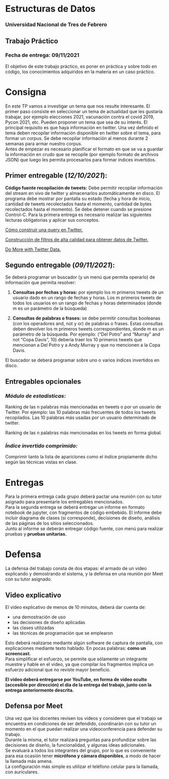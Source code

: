 # **Estructuras de Datos**

### Universidad Nacional de Tres de Febrero

## **Trabajo Práctico**

### Fecha de entrega: **09/11/2021**

El objetivo de este trabajo práctico, es poner en práctica y sobre todo en código, los
conocimientos adquiridos en la materia en un caso práctico.

# Consigna
En este TP vamos a investigar un tema que nos resulte interesante. El primer paso
consiste en seleccionar un tema de actualidad que les gustaría trabajar, por ejemplo
elecciones 2021, vacunación contra el covid 2019, Pycon 2021, etc. Pueden proponer
un tema que sea de su interés. El principal requisito es que haya información en
twitter. Una vez definido el tema deben recopilar información disponible en twitter
sobre el tema, para formar un corpus. Se debe recopilar información al menos durante 2
semanas para armar nuestro corpus. \
Antes de empezar es necesario planificar el formato en que se va a guardar la
información en crudo que se recopile (por ejemplo formato de archivos JSON) que luego
les permita procesarlos para formar índices invertidos.

## Primer entregable (***12/10/2021***):
**Código fuente recopilación de tweets:** Debe permitir recopilar información del
stream en vivo de twitter y almacenarlos automáticamente en disco. El programa
debe mostrar por pantalla su estado (fecha y hora de inicio, cantidad de tweets
recolectados hasta el momento, cantidad de bytes recolectados hasta el momento).
Se debe detener cuando se presione Control-C.
Para la primera entrega es necesario realizar las siguientes lecturas obligatorias y
aplicar sus conceptos.

[Cómo construir una query en Twitter.](https://developer.twitter.com/en/docs/twitter-api/tweets/search/integrate/build-a-query)

[Construcción de filtros de alta calidad para obtener datos de Twitter.](https://developer.twitter.com/en/docs/tutorials/building-high-quality-filters)

[Do More with Twitter Data.](https://twitterdev.github.io/do_more_with_twitter_data/finding_the_right_data.html)

## Segundo entregable (***09/11/2021***):
Se deberá programar un buscador (y un menú que permita operarlo) de información
que permita resolver:
1. **Consultas por fechas y horas:** por ejemplo los m primeros tweets de un
usuario dado en un rango de fechas y horas. Los m primeros tweets de todos los
usuarios en un rango de fechas y horas determinados (donde m es un
parámetro de la búsqueda)

2. **Consultas de palabras o frases:** se debe permitir consultas booleanas (con
los operadores and, not y or) de palabras o frases. Estas consultas deben
devolver los m primeros tweets correspondientes, donde m es un parámetro de
la búsqueda.
Por ejemplo: (“Del Potro” and “Murray” and not “Copa Davis”, 10) debería traer los 10 primeros
tweets que mencionan a Del Potro y a Andy Murray y que no mencionen a la Copa Davis.

El buscador se deberá programar sobre uno o varios índices invertidos en disco.

## Entregables opcionales
### *Módulo de estadísticas:*

Ranking de las n palabras más mencionadas en tweets o por un usuario de Twitter. Por ejemplo:
las 10 palabras más frecuentes de todos los tweets recopilados. Las 10 palabras más usadas
por un usuario determinado de twitter.

Ranking de las n palabras más mencionadas en los tweets en forma global.

### *Índice invertido comprimido:*

Comprimir tanto la lista de apariciones como el índice propiamente dicho según las
técnicas vistas en clase.

# Entregas

Para la primera entrega cada grupo deberá pactar una reunión con su tutor asignado
para presentarle los entregables mencionados. \
Para la segunda entrega se deberá entregar un informe en formato notebook de jupyter,
con fragmentos de código embebido. El informe debe incluir diagrama de clases (si
corresponde), decisiones de diseño, análisis de las páginas de los sitios
seleccionados. \
Junto al informe se deberán entregar código fuente, con menú para realizar pruebas y
**pruebas unitarias.**

# Defensa
La defensa del trabajo consta de dos etapas: el armado de un video explicando y
demostrando el sistema, y la defensa en una reunión por Meet con su tutor asignado.

## Video explicativo
El video explicativo de menos de 10 minutos, deberá dar cuenta de:
* una demostración de uso
* las decisiones de diseño aplicadas
* las clases utilizadas
* las técnicas de programación que se emplearon

Esto deberá realizarse mediante algún software de captura de pantalla, con
explicaciones mediante texto hablado. En pocas palabras: **como un screencast.** \
Para simplificar el esfuerzo, se permite que sólamente un integrante muestre y hable
en el video, ya que compilar los fragmentos implica un esfuerzo adicional que no
reviste mayor beneficio.

**El video deberá entregarse por YouTube, en forma de video oculto (accesible por dirección) el día de la entrega del trabajo, junto con la entrega anteriormente descrita.**

## Defensa por Meet
Una vez que los docentes revisen los videos y consideren que el trabajo se encuentra
en condiciones de ser defendido, coordinarán con su tutor un momento en el que
puedan realizar una videoconferencia para defender su trabajo. \
Durante la misma, el tutor realizará preguntas para profundizar sobre las decisiones
de diseño, la funcionalidad, y algunas ideas adicionales. \
Se evaluará a todos los integrantes del grupo, por lo que es conveniente para esa
ocasión tener **micrófono y cámara disponibles**, a modo de hacer la llamada más
amena. \
La configuración más simple es utilizar el teléfono celular para la llamada, con
auriculares.
